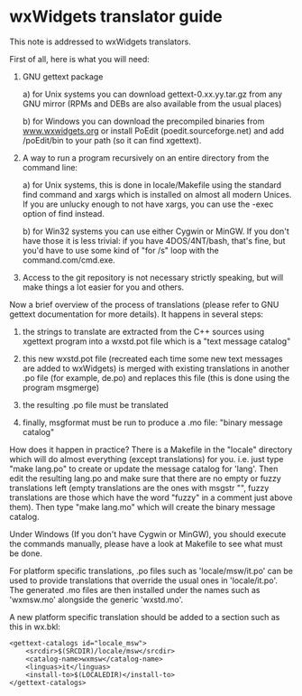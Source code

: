 wxWidgets translator guide
==========================

This note is addressed to wxWidgets translators.

First of all, here is what you will need:

1. GNU gettext package

   a) for Unix systems you can download gettext-0.xx.yy.tar.gz from any GNU
      mirror (RPMs and DEBs are also available from the usual places)

   b) for Windows you can download the precompiled binaries from
      www.wxwidgets.org or install PoEdit (poedit.sourceforge.net) and
      add <installdir>/poEdit/bin to your path (so it can find xgettext).

2. A way to run a program recursively on an entire directory from the command
   line:

   a) for Unix systems, this is done in locale/Makefile using the standard find
      command and xargs which is installed on almost all modern Unices.  If you
      are unlucky enough to not have xargs, you can use the -exec option of find
      instead.

   b) for Win32 systems you can use either Cygwin or MinGW. If you don't have
      those it is less trivial: if you have 4DOS/4NT/bash, that's
      fine, but you'd have to use some kind of "for /s" loop with the
      command.com/cmd.exe.

3. Access to the git repository is not necessary strictly speaking, but will
   make things a lot easier for you and others.


Now a brief overview of the process of translations (please refer to GNU
gettext documentation for more details). It happens in several steps:

1. the strings to translate are extracted from the C++ sources using xgettext
   program into a wxstd.pot file which is a "text message catalog"

2. this new wxstd.pot file (recreated each time some new text messages are added
   to wxWidgets) is merged with existing translations in another .po file (for
   example, de.po) and replaces this file (this is done using the program
   msgmerge)

3. the resulting .po file must be translated

4. finally, msgformat must be run to produce a .mo file: "binary message catalog"


How does it happen in practice? There is a Makefile in the "locale"
directory which will do almost everything (except translations) for you. i.e.
just type "make lang.po" to create or update the message catalog for 'lang'.
Then edit the resulting lang.po and make sure that there are no empty or fuzzy
translations left (empty translations are the ones with msgstr "", fuzzy
translations are those which have the word "fuzzy" in a comment just above
them). Then type "make lang.mo" which will create the binary message catalog.

Under Windows (If you don't have Cygwin or MinGW), you should execute the
commands manually, please have a look at Makefile to see what must be done.

For platform specific translations, .po files such as 'locale/msw/it.po' can be
used to provide translations that override the usual ones in 'locale/it.po'.
The generated .mo files are then installed under the names such as 'wxmsw.mo'
alongside the generic 'wxstd.mo'.

A new platform specific translation should be added to a section such as this
in wx.bkl:

    <gettext-catalogs id="locale_msw">
        <srcdir>$(SRCDIR)/locale/msw</srcdir>
        <catalog-name>wxmsw</catalog-name>
        <linguas>it</linguas>
        <install-to>$(LOCALEDIR)</install-to>
    </gettext-catalogs>
